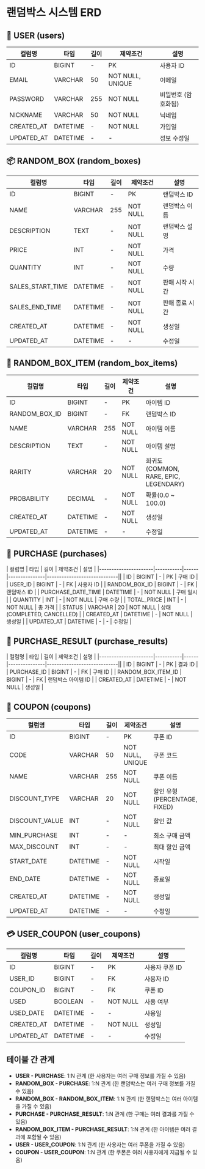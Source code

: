 # 랜덤박스 시스템 ERD

## 👤 USER (users)

| 컬럼명      | 타입      | 길이 | 제약조건      | 설명         |
|-------------|-----------|------|---------------|--------------|
| ID          | BIGINT    | -    | PK            | 사용자 ID    |
| EMAIL       | VARCHAR   | 50   | NOT NULL, UNIQUE | 이메일      |
| PASSWORD    | VARCHAR   | 255  | NOT NULL      | 비밀번호 (암호화됨) |
| NICKNAME    | VARCHAR   | 50   | NOT NULL      | 닉네임      |
| CREATED_AT  | DATETIME  | -    | NOT NULL      | 가입일       |
| UPDATED_AT  | DATETIME  | -    | -             | 정보 수정일  |

## 📦 RANDOM_BOX (random_boxes)

| 컬럼명           | 타입      | 길이 | 제약조건      | 설명           |
|------------------|-----------|------|---------------|----------------|
| ID               | BIGINT    | -    | PK            | 랜덤박스 ID     |
| NAME             | VARCHAR   | 255  | NOT NULL      | 랜덤박스 이름   |
| DESCRIPTION      | TEXT      | -    | NOT NULL      | 랜덤박스 설명   |
| PRICE            | INT       | -    | NOT NULL      | 가격           |
| QUANTITY         | INT       | -    | NOT NULL      | 수량           |
| SALES_START_TIME | DATETIME  | -    | NOT NULL      | 판매 시작 시간 |
| SALES_END_TIME   | DATETIME  | -    | NOT NULL      | 판매 종료 시간 |
| CREATED_AT       | DATETIME  | -    | NOT NULL      | 생성일         |
| UPDATED_AT       | DATETIME  | -    | -             | 수정일         |

## 🎁 RANDOM_BOX_ITEM (random_box_items)

| 컬럼명           | 타입      | 길이 | 제약조건      | 설명                 |
|------------------|-----------|------|---------------|----------------------|
| ID               | BIGINT    | -    | PK            | 아이템 ID            |
| RANDOM_BOX_ID    | BIGINT    | -    | FK            | 랜덤박스 ID          |
| NAME             | VARCHAR   | 255  | NOT NULL      | 아이템 이름          |
| DESCRIPTION      | TEXT      | -    | NOT NULL      | 아이템 설명          |
| RARITY           | VARCHAR   | 20   | NOT NULL      | 희귀도(COMMON, RARE, EPIC, LEGENDARY) |
| PROBABILITY      | DECIMAL   | -    | NOT NULL      | 확률(0.0 ~ 100.0)    |
| CREATED_AT       | DATETIME  | -    | NOT NULL      | 생성일               |
| UPDATED_AT       | DATETIME  | -    | -             | 수정일               |

## 🛒 PURCHASE (purchases)

| 컬럼명               | 타입      | 길이 | 제약조건      | 설명                        |
|----------------------|-----------|------|---------------|-----------------------------||
| ID                   | BIGINT    | -    | PK            | 구매 ID                     |
| USER_ID              | BIGINT    | -    | FK            | 사용자 ID                   |
| RANDOM_BOX_ID        | BIGINT    | -    | FK            | 랜덤박스 ID                 |
| PURCHASE_DATE_TIME   | DATETIME  | -    | NOT NULL      | 구매 일시                   |
| QUANTITY             | INT       | -    | NOT NULL      | 구매 수량                   |
| TOTAL_PRICE          | INT       | -    | NOT NULL      | 총 가격                     |
| STATUS               | VARCHAR   | 20   | NOT NULL      | 상태(COMPLETED, CANCELLED)  |
| CREATED_AT           | DATETIME  | -    | NOT NULL      | 생성일                      |
| UPDATED_AT           | DATETIME  | -    | -             | 수정일                      |

## 🎯 PURCHASE_RESULT (purchase_results)

| 컬럼명               | 타입      | 길이 | 제약조건      | 설명                        |
|----------------------|-----------|------|---------------|-----------------------------||
| ID                   | BIGINT    | -    | PK            | 결과 ID                     |
| PURCHASE_ID          | BIGINT    | -    | FK            | 구매 ID                     |
| RANDOM_BOX_ITEM_ID   | BIGINT    | -    | FK            | 랜덤박스 아이템 ID           |
| CREATED_AT           | DATETIME  | -    | NOT NULL      | 생성일                      |

## 🎫 COUPON (coupons)

| 컬럼명           | 타입      | 길이 | 제약조건      | 설명                 |
|------------------|-----------|------|---------------|----------------------|
| ID               | BIGINT    | -    | PK            | 쿠폰 ID              |
| CODE             | VARCHAR   | 50   | NOT NULL, UNIQUE | 쿠폰 코드           |
| NAME             | VARCHAR   | 255  | NOT NULL      | 쿠폰 이름            |
| DISCOUNT_TYPE    | VARCHAR   | 20   | NOT NULL      | 할인 유형(PERCENTAGE, FIXED) |
| DISCOUNT_VALUE   | INT       | -    | NOT NULL      | 할인 값              |
| MIN_PURCHASE     | INT       | -    | -             | 최소 구매 금액        |
| MAX_DISCOUNT     | INT       | -    | -             | 최대 할인 금액        |
| START_DATE       | DATETIME  | -    | NOT NULL      | 시작일               |
| END_DATE         | DATETIME  | -    | NOT NULL      | 종료일               |
| CREATED_AT       | DATETIME  | -    | NOT NULL      | 생성일               |
| UPDATED_AT       | DATETIME  | -    | -             | 수정일               |

## 💳 USER_COUPON (user_coupons)

| 컬럼명           | 타입      | 길이 | 제약조건      | 설명                 |
|------------------|-----------|------|---------------|----------------------|
| ID               | BIGINT    | -    | PK            | 사용자 쿠폰 ID        |
| USER_ID          | BIGINT    | -    | FK            | 사용자 ID            |
| COUPON_ID        | BIGINT    | -    | FK            | 쿠폰 ID              |
| USED             | BOOLEAN   | -    | NOT NULL      | 사용 여부            |
| USED_DATE        | DATETIME  | -    | -             | 사용일               |
| CREATED_AT       | DATETIME  | -    | NOT NULL      | 생성일               |
| UPDATED_AT       | DATETIME  | -    | -             | 수정일               |

## 테이블 간 관계

- **USER - PURCHASE**: 1:N 관계 (한 사용자는 여러 구매 정보를 가질 수 있음)
- **RANDOM_BOX - PURCHASE**: 1:N 관계 (한 랜덤박스는 여러 구매 정보를 가질 수 있음)
- **RANDOM_BOX - RANDOM_BOX_ITEM**: 1:N 관계 (한 랜덤박스는 여러 아이템을 가질 수 있음)
- **PURCHASE - PURCHASE_RESULT**: 1:N 관계 (한 구매는 여러 결과를 가질 수 있음)
- **RANDOM_BOX_ITEM - PURCHASE_RESULT**: 1:N 관계 (한 아이템은 여러 결과에 포함될 수 있음)
- **USER - USER_COUPON**: 1:N 관계 (한 사용자는 여러 쿠폰을 가질 수 있음)
- **COUPON - USER_COUPON**: 1:N 관계 (한 쿠폰은 여러 사용자에게 지급될 수 있음)
